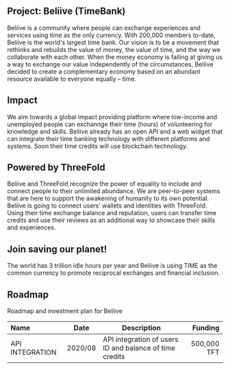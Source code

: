 ## Project: Beliive (TimeBank)

Beliive is a community where people can exchange experiences and services using time as the only currency. With 200,000 members to-date, Beliive is the world's largest time bank. Our vision is to be a movement that rethinks and rebuilds the value of money, the value of time, and the way we collaborate with each other. When the money economy is failing at giving us a way to exchange our value independently of the circumstances, Beliive decided to create a complementary economy based on an abundant resource available to everyone equally – time.

## Impact

We aim towards a global impact providing platform where low-income and unemployed people can exchannge their time (hours) of volunteering for knowledge and skills. Beliive already has an open API and a web widget that can integrate their time banking technology with different platforms and systems. Soon their time credits will use blockchain technology.

## Powered by ThreeFold

Beliive and ThreeFold recognize the power of equality to include and connect people to their unlimited abundance. We are peer-to-peer systems that are here to support the awakening of humanity to its own potential. Beliive is going to connect users' wallets and identities with ThreeFold. Using their time exchange balance and reputation, users can transfer time credits and use their reviews as an additional way to showcase their skills and experiences.

## Join saving our planet!

The world has 3 trillion idle hours per year and Beliive is using TIME as the common currency to promote reciprocal exchanges and financial inclusion.

## Roadmap

Roadmap and investment plan for Beliive

| Name         | Date   | Description | Funding |
|:-------------|--------|-----------------|---------:|
| API INTEGRATION |  2020/08 | API integration of users ID and balance of time credits | 500,000 TFT |